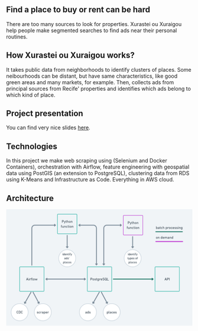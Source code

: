 ## Find a place to buy or rent can be hard

There are too many sources to look for properties. Xurastei ou Xuraigou help people make segmented searches to find ads near their personal routines.

## How Xurastei ou Xuraigou works?

It takes public data from neighborhoods to identify clusters of places. Some neibourhoods can be distant, but have same characteristics, like good green areas and many markets, for example. Then, collects ads from principal sources from Recife' properties and identifies which ads belong to which kind of place.

## Project presentation

You can find very nice slides [here](https://www.canva.com/design/DAErzzYvh_M/QsxB75L-e490gy0vCPS5jw/view?utm_content=DAErzzYvh_M&utm_campaign=designshare&utm_medium=link&utm_source=publishsharelink).

## Technologies

In this project we make web scraping using (Selenium and Docker Containers), orchestration with Airflow, feature engineering with geospatial data using PostGIS (an extension to PostgreSQL), clustering data from RDS using K-Means and Infrastructure as Code. Everything in AWS cloud.

## Architecture

<img src="https://github.com/spacemarcio/xurastei/blob/79d7eaf1d2dd4d4ece3623bb31ea9bc182f05170/readme-images/xurastei-architecture.png" alt="drawing" style="width:800px;"/>